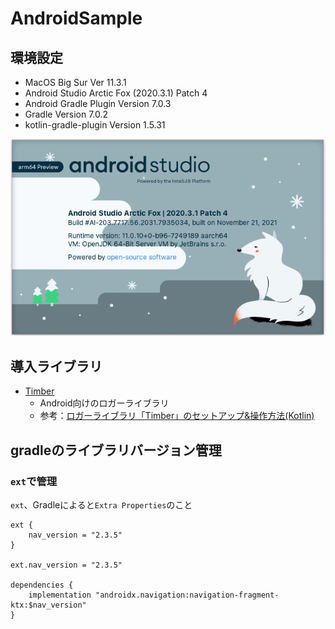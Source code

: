# AndroidSample

## 環境設定
- MacOS Big Sur Ver 11.3.1
- Android Studio Arctic Fox (2020.3.1) Patch 4
- Android Gradle Plugin Version 7.0.3
- Gradle Version 7.0.2
- kotlin-gradle-plugin Version 1.5.31

<img src="picture/AndroidStudioバージョン_20220330.png" width="600">

## 導入ライブラリ
- [Timber](https://github.com/JakeWharton/timber)
  - Android向けのロガーライブラリ
  - 参考：[ロガーライブラリ「Timber」のセットアップ&操作方法(Kotlin)](https://qiita.com/uhooi/items/4f9e41ea9aceaf5abf5b)

## gradleのライブラリバージョン管理
### `ext`で管理
`ext`、Gradleによると`Extra Properties`のこと
```
ext {
    nav_version = "2.3.5"
}

ext.nav_version = "2.3.5"

dependencies {
    implementation "androidx.navigation:navigation-fragment-ktx:$nav_version"
}
```
